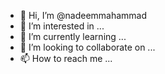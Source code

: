 - 👋 Hi, I’m @nadeemmahammad
- 👀 I’m interested in ...
- 🌱 I’m currently learning ...
- 💞️ I’m looking to collaborate on ...
- 📫 How to reach me ...

<!---
nadeemmahammad/nadeemmahammad is a ✨ special ✨ repository because its `README.md` (this file) appears on your GitHub profile.
You can click the Preview link to take a look at your changes.
--->
